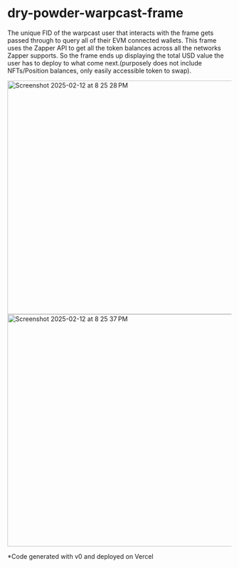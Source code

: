# dry-powder-warpcast-frame

The unique FID of the warpcast user that interacts with the frame gets passed through to query all of their EVM connected wallets. This frame uses the Zapper API to get all the token balances across all the networks Zapper supports. So the frame ends up displaying the total USD value the user has to deploy to what come next.(purposely does not include NFTs/Position balances, only easily accessible token to swap).

<img width="525" alt="Screenshot 2025-02-12 at 8 25 28 PM" src="https://github.com/user-attachments/assets/7d04d84a-78d9-466a-8847-6f906f03a393" />
<img width="522" alt="Screenshot 2025-02-12 at 8 25 37 PM" src="https://github.com/user-attachments/assets/cb335dac-7813-4c87-a103-3879b4db9ea8" />


*Code generated with v0 and deployed on Vercel
